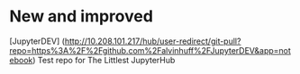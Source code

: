 # New and improved
[JupyterDEV] (http://10.208.101.217/hub/user-redirect/git-pull?repo=https%3A%2F%2Fgithub.com%2Falvinhuff%2FJupyterDEV&app=notebook)
Test repo for The Littlest JupyterHub
